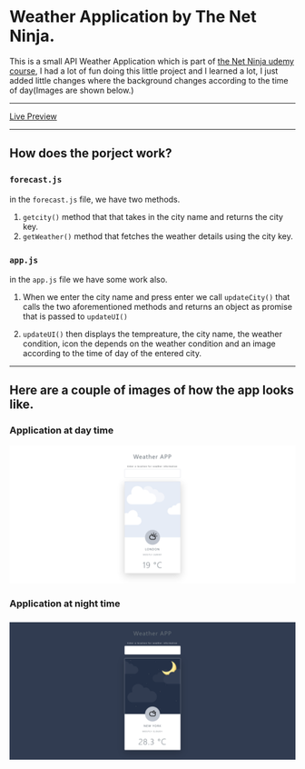 # Weather Application by The Net Ninja.

This is a small API Weather Application which is part of [the Net Ninja udemy course](https://www.udemy.com/course/modern-javascript-from-novice-to-ninja/ "Javascript Course"), I had a lot of fun doing this little project and I learned a lot, I just added little changes where the background changes according to the time of day(Images are shown below.)

---

[Live Preview](https://mohammedghazaly.github.io/Weather-APP/)

---
## How does the porject work?

### `forecast.js`

in the `forecast.js` file, we have two methods.

1. `getcity()` method that that takes in the city name and returns the city key.
2. `getWeather()` method that fetches  the weather details using the city key.

### `app.js`

in the `app.js` file we have some work also.

1. When we enter the city name and press enter we call `updateCity()` that calls the two aforementioned methods and returns an object as promise that is passed to `updateUI()`

2. `updateUI()` then displays the tempreature, the city name, the weather condition, icon the depends on the weather condition and an image according to the time of day of the entered city.

---

## Here are a couple of images of how the app looks like.

### Application at day time

![Weather App when it's day time](./img/project%20images/Weather%20App%20day%20time.png.png)

### Application at night time

### ![Weather app when it's night time](./img/project%20images/Weather%20App%20night%20time.png)
